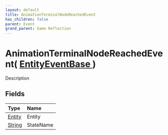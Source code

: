 ```yaml
---
layout: default
title: AnimationTerminalNodeReachedEvent
has_children: false
parent: Event
grand_parent: Game Reflection
---
```

# AnimationTerminalNodeReachedEvent( [ EntityEventBase ](/riftbreaker-wiki/docs/game-reflection/events/entity_event_base/) )
Description 

## Fields

| Type | Name |
|:----------|:--------------|
| [Entity](/riftbreaker-wiki/docs/game-reflection/classes/entity/) | Entity |
| [String](/riftbreaker-wiki/docs/game-reflection/components/string/) | StateName |


